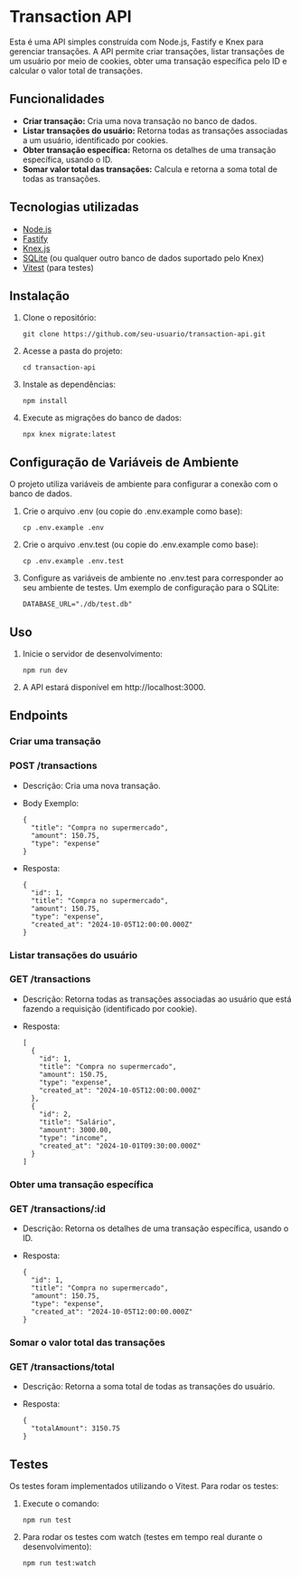 # Transaction API

Esta é uma API simples construída com Node.js, Fastify e Knex para gerenciar transações. A API permite criar transações, listar transações de um usuário por meio de cookies, obter uma transação específica pelo ID e calcular o valor total de transações.

## Funcionalidades

- **Criar transação:** Cria uma nova transação no banco de dados.
- **Listar transações do usuário:** Retorna todas as transações associadas a um usuário, identificado por cookies.
- **Obter transação específica:** Retorna os detalhes de uma transação específica, usando o ID.
- **Somar valor total das transações:** Calcula e retorna a soma total de todas as transações.

## Tecnologias utilizadas

- [Node.js](https://nodejs.org/)
- [Fastify](https://www.fastify.io/)
- [Knex.js](http://knexjs.org/)
- [SQLite](https://www.sqlite.org/) (ou qualquer outro banco de dados suportado pelo Knex)
- [Vitest](https://vitest.dev/) (para testes)

## Instalação

1. Clone o repositório:

   ```
   git clone https://github.com/seu-usuario/transaction-api.git
   ```
   
2. Acesse a pasta do projeto:

    ```
    cd transaction-api
    ```

3. Instale as dependências:

    ```
    npm install
    ```

4. Execute as migrações do banco de dados:

    ```
    npx knex migrate:latest
    ```

## Configuração de Variáveis de Ambiente

O projeto utiliza variáveis de ambiente para configurar a conexão com o banco de dados.
1. Crie o arquivo .env (ou copie do .env.example como base):

    ```
    cp .env.example .env
    ```
2. Crie o arquivo .env.test (ou copie do .env.example como base):

    ```
    cp .env.example .env.test
    ```
3. Configure as variáveis de ambiente no .env.test para corresponder ao seu ambiente de testes. Um exemplo de configuração para o SQLite:

    ```
    DATABASE_URL="./db/test.db"
    ```

## Uso
1. Inicie o servidor de desenvolvimento:

    ```
    npm run dev
    ```
2. A API estará disponível em http://localhost:3000.

## Endpoints
### Criar uma transação
### POST /transactions

 - Descrição: Cria uma nova transação.

 - Body Exemplo:

    ```
    {
      "title": "Compra no supermercado",
      "amount": 150.75,
      "type": "expense"
    }
    ```

 - Resposta:

    ```
    {
      "id": 1,
      "title": "Compra no supermercado",
      "amount": 150.75,
      "type": "expense",
      "created_at": "2024-10-05T12:00:00.000Z"
    }
    ```

### Listar transações do usuário
### GET /transactions

 - Descrição: Retorna todas as transações associadas ao usuário que está fazendo a requisição (identificado por cookie).

 - Resposta:

    ```
    [
      {
        "id": 1,
        "title": "Compra no supermercado",
        "amount": 150.75,
        "type": "expense",
        "created_at": "2024-10-05T12:00:00.000Z"
      },
      {
        "id": 2,
        "title": "Salário",
        "amount": 3000.00,
        "type": "income",
        "created_at": "2024-10-01T09:30:00.000Z"
      }
    ]
    ```

### Obter uma transação específica
### GET /transactions/:id

 - Descrição: Retorna os detalhes de uma transação específica, usando o ID.

 - Resposta:
    ```
    {
      "id": 1,
      "title": "Compra no supermercado",
      "amount": 150.75,
      "type": "expense",
      "created_at": "2024-10-05T12:00:00.000Z"
    }
    ```
    
### Somar o valor total das transações
### GET /transactions/total

- Descrição: Retorna a soma total de todas as transações do usuário.

 - Resposta:
    ```
    {
      "totalAmount": 3150.75
    }
    ```

## Testes
Os testes foram implementados utilizando o Vitest. Para rodar os testes:
1. Execute o comando:
    ```
    npm run test
    ```

2. Para rodar os testes com watch (testes em tempo real durante o desenvolvimento):
    ```
    npm run test:watch
    ```
